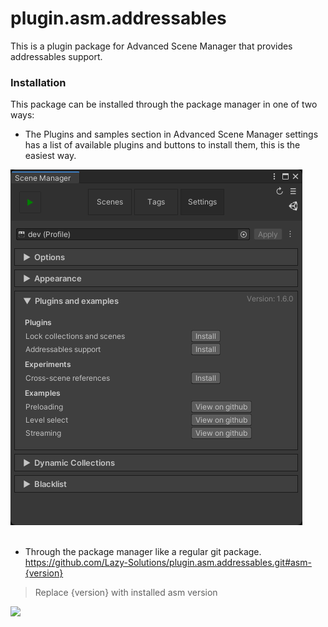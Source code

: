 # plugin.asm.addressables
This is a plugin package for Advanced Scene Manager that provides addressables support.

### Installation
This package can be installed through the package manager in one of two ways:
* The Plugins and samples section in Advanced Scene Manager settings has a list of available plugins and buttons to install them, this is the easiest way.

![](https://github.com/Lazy-Solutions/AdvancedSceneManager/blob/main/image/plugins-and-samples.PNG?raw=true)
</br></br>

* Through the package manager like a regular git package.\
https://github.com/Lazy-Solutions/plugin.asm.addressables.git#asm-{version}

> Replace {version} with installed asm version

![](![](https://github.com/Lazy-Solutions/AdvancedSceneManager/blob/main/image/git-package-menu.png?raw=true))
